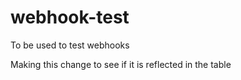 # webhook-test
To be used to test webhooks

Making this change to see if it is reflected in the table
